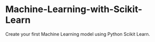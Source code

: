 # Machine-Learning-with-Scikit-Learn
Create your first Machine Learning model using Python Scikit Learn.
